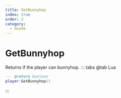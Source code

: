 ```yaml
---
title: GetBunnyhop
index: true
order: 2
category:
  - Guide
---
```


# GetBunnyhop
Returns if the player can bunnyhop.
::: tabs
@tab Lua
```lua
--- @return boolean
player:GetBunnyhop()
```

:::